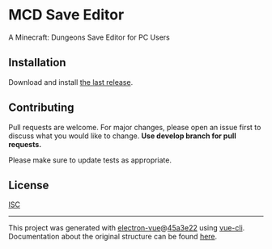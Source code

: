 # MCD Save Editor

A Minecraft: Dungeons Save Editor for PC Users

## Installation

Download and install [the last release](https://github.com/MatthieuLepers/mcd-save-editor/releases/download/v1.2.0/MCD.Save.Editor.v1.2.0.exe).

## Contributing
Pull requests are welcome. For major changes, please open an issue first to discuss what you would like to change. **Use develop branch for pull requests.**

Please make sure to update tests as appropriate.

## License
[ISC](https://www.isc.org/licenses/)

---

This project was generated with [electron-vue](https://github.com/SimulatedGREG/electron-vue)@[45a3e22](https://github.com/SimulatedGREG/electron-vue/tree/45a3e224e7bb8fc71909021ccfdcfec0f461f634) using [vue-cli](https://github.com/vuejs/vue-cli). Documentation about the original structure can be found [here](https://simulatedgreg.gitbooks.io/electron-vue/content/index.html).
